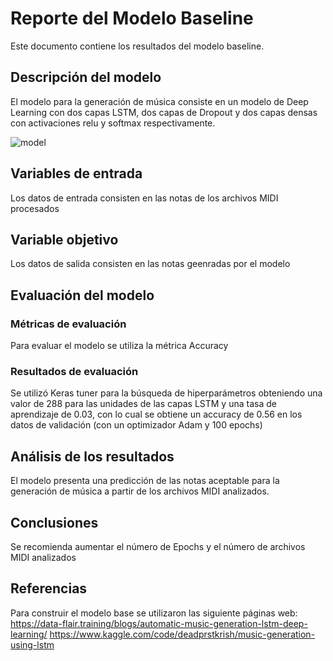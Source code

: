 # Reporte del Modelo Baseline

Este documento contiene los resultados del modelo baseline.

## Descripción del modelo

El modelo para la generación de música consiste en un modelo de Deep Learning con dos capas LSTM, dos capas de Dropout y dos capas densas con activaciones relu y softmax respectivamente.

![model](https://github.com/GioSanToR/MLDS6/assets/126033865/6a1a165a-6f2d-47ab-940a-77b76c47d176)

## Variables de entrada

Los datos de entrada consisten en las notas de los archivos MIDI procesados

## Variable objetivo

Los datos de salida consisten en las notas geenradas por el modelo

## Evaluación del modelo

### Métricas de evaluación

Para evaluar el modelo se utiliza la métrica Accuracy

### Resultados de evaluación

Se utilizó Keras tuner para la búsqueda de hiperparámetros obteniendo una valor de 288 para las unidades de las capas LSTM y una tasa de aprendizaje de 0.03, con lo cual se obtiene un accuracy de 0.56 en los datos de validación (con un optimizador Adam y 100 epochs)

## Análisis de los resultados

El modelo presenta una predicción de las notas aceptable para la generación de música a partir de los archivos MIDI analizados.

## Conclusiones

Se recomienda aumentar el número de Epochs y el número de archivos MIDI analizados

## Referencias

Para construir el modelo base se utilizaron las siguiente páginas web:
https://data-flair.training/blogs/automatic-music-generation-lstm-deep-learning/
https://www.kaggle.com/code/deadprstkrish/music-generation-using-lstm


